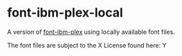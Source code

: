 # font-ibm-plex-local

A version of [font-ibm-plex](../font-ibm-plex/) using locally available font
files.

<!-- TODO: Add the license -->

The font files are subject to the X License found here: Y
